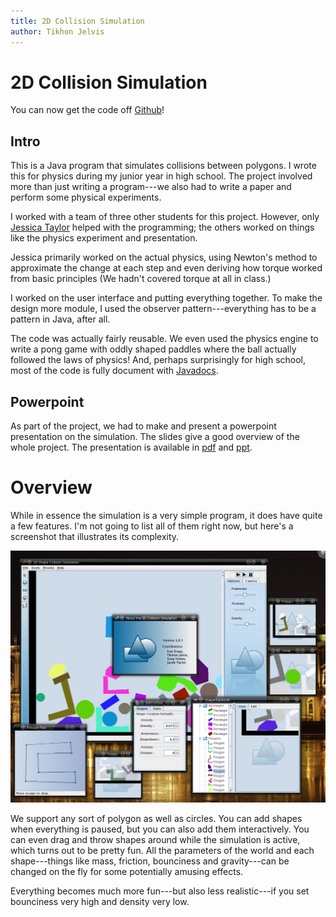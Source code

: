 ```yaml
---
title: 2D Collision Simulation
author: Tikhon Jelvis
---
```


<div class="content">

# 2D Collision Simulation

You can now get the code off [Github](https://github.com/TikhonJelvis/simulation)!

## Intro

This is a Java program that simulates collisions between polygons. I wrote this for physics during my junior year in high school. The project involved more than just writing a program---we also had to write a paper and perform some physical experiments. 

I worked with a team of three other students for this project. However, only [Jessica Taylor](http://jessic.at) helped with the programming; the others worked on things like the physics experiment and presentation.

Jessica primarily worked on the actual physics, using Newton's method to approximate the change at each step and even deriving how torque worked from basic principles (We hadn't covered torque at all in class.)

I worked on the user interface and putting everything together. To make the design more module, I used the observer pattern---everything has to be a pattern in Java, after all.

The code was actually fairly reusable. We even used the physics engine to write a pong game with oddly shaped paddles where the ball actually followed the laws of physics! And, perhaps surprisingly for high school, most of the code is fully document with [Javadocs](doc/index.html).

## Powerpoint

As part of the project, we had to make and present a powerpoint presentation on the simulation. The slides give a good overview of the whole project. The presentation is available in [pdf](simulation.pdf) and [ppt](simulation.ppt).

</div>

<div class="content">

# Overview

While in essence the simulation is a very simple program, it does
have quite a few features. I'm not going to list all of them right now, but here's a screenshot that illustrates its complexity.

![All the different windows for interacting with the simulation.](img/overview.png)

We support any sort of polygon as well as circles. You can add shapes when everything is paused, but you can also add them interactively. You can even drag and throw shapes around while the simulation is active, which turns out to be pretty fun. All the parameters of the world and each shape---things like mass, friction, bounciness and gravity---can be changed on the fly for some potentially amusing effects.

Everything becomes much more fun---but also less realistic---if you set bounciness very high and density very low. 

</div>